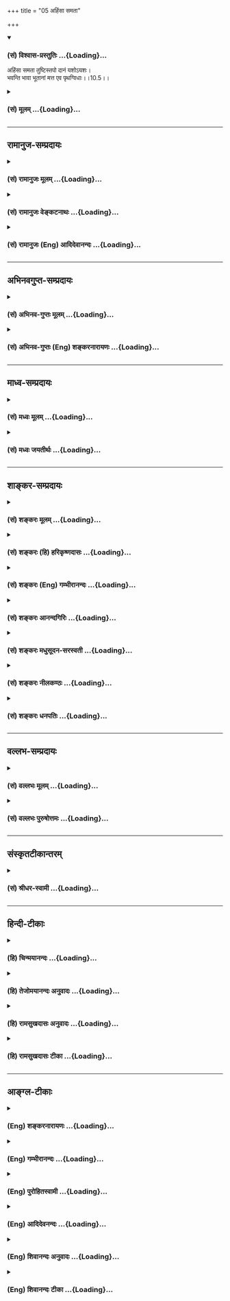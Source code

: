 +++
title = "05 अहिंसा समता"

+++
<div class="js_include" newlevelforh1="3" title="(सं) विश्वास-प्रस्तुतिः" unfilled url="/purANam_vaiShNavam/mahAbhAratam/06-bhIShma-parva/03-bhagavad-gItA-parva/saMskRtam/vishvAsa-prastutiH/10_vibhUti-vistAra-yoga/05_ahiMsA_samatA.md">
<details open><summary><h3>(सं) विश्वास-प्रस्तुतिः ...{Loading}...</h3></summary>

अहिंसा समता तुष्टिस्तपो दानं यशोऽयशः।  
भवन्ति भावा भूतानां मत्त एव पृथग्विधाः।।10.5।।
</details>
</div>
<div class="js_include collapsed" newlevelforh1="3" title="(सं) मूलम्" unfilled url="/purANam_vaiShNavam/mahAbhAratam/06-bhIShma-parva/03-bhagavad-gItA-parva/saMskRtam/mUlam/10_vibhUti-vistAra-yoga/05_ahiMsA_samatA.md">
<details><summary><h3>(सं) मूलम् ...{Loading}...</h3></summary>

अहिंसा समता तुष्टिस्तपो दानं यशोऽयशः।  
भवन्ति भावा भूतानां मत्त एव पृथग्विधाः।।10.5।।
</details>
</div>


_________________
## रामानुज-सम्प्रदायः
<div class="js_include collapsed" newlevelforh1="3" title="(सं) रामानुजः मूलम्" unfilled url="/purANam_vaiShNavam/mahAbhAratam/06-bhIShma-parva/03-bhagavad-gItA-parva/saMskRtam/rAmAnujaH/mUlam/10_vibhUti-vistAra-yoga/05_ahiMsA_samatA.md">
<details><summary><h3>(सं) रामानुजः मूलम् ...{Loading}...</h3></summary>

।।10.5।।**बुद्धिः** मनसो निरूपणसामर्थ्यम्; **ज्ञानं**
चिदचिद्वस्तुविशेषविषयः निश्चयः। **असंमोहः** पूर्वगृहीताद् रजतादेः
विसजातीये शुक्तिकादिवस्तुनि सजातीयताबुद्धिनिवृत्तिः। **क्षमा**
मनोविकारहेतौ सति अपि अविकृतमनस्त्वम्। **सत्यं** यथादृष्टविषयं भूतहितरूपं
वचनम्; तद्नुगणा मनोवृत्तिः इह अभिप्रेता; मनोवृत्तिप्रकरणात्। **दमः**
बाह्यकरणानाम् अनर्थविषयेभ्यो नियमनम्। **शमः** अन्तःकरणस्य तथा नियमनम्।
**सुखम्** आत्मानुकूलानुभवः। **दुःखं** प्रतिकूलानुभवः। **भवो** भवनम्
अनुकूलानुभवहेतुकं मनसो भवनम्। **अभावः,प्रतिकूलानुभवहेतुको मनसः अवसादः।**
भयम् **आगामिनो दुःखस्य हेतुदर्शनजं दुःखम्; तन्निवृत्तिः** अभयम्।
**अहिंसा परदुःखाहेतुत्वम्।** समता **आत्मनि सुहृत्सु विपक्षेषु च
अर्थानर्थयोः सममतित्वम्।** तुष्टिः **सर्वेषु आत्मसु दृष्टेषु
तोषस्वभावत्वम्।** तपः **शीस्त्रीयो भोगसंकोचरूपः कायक्लेशः।** दानं
**स्वकीयभोग्यानां परस्मै प्रतिपादनम्।** यशो **गुणवत्ताप्रथा;** अयशः
**नैर्गुण्यप्रथा; कीर्त्यकीर्त्यनुगुणमनोवृत्तिविशेषौ तथा उक्तौ;
मनोवृत्तिप्रकरणात्। तपोदाने च तथा। एवमाद्याः सर्वेषां** भूतानां भावाः
**प्रवृत्तिनिवृत्तिहेतवो मनोवृत्तयो** मत्त एव **मत्संकल्पायत्ताः
भवन्ति। सर्वस्य भूतजातस्य सृष्टिस्थित्योः प्रवर्तयितारः च
मत्संकल्पायत्तप्रवृत्तय इत्याह --**

</details>
</div>
<div class="js_include collapsed" newlevelforh1="3" title="(सं) रामानुजः वेङ्कटनाथः" unfilled url="/purANam_vaiShNavam/mahAbhAratam/06-bhIShma-parva/03-bhagavad-gItA-parva/saMskRtam/rAmAnujaH/venkaTanAthaH/10_vibhUti-vistAra-yoga/05_ahiMsA_samatA.md">
<details><summary><h3>(सं) रामानुजः वेङ्कटनाथः ...{Loading}...</h3></summary>

।। 10.5भक्त्युत्पत्तिविवृद्ध्यर्था \[गी.सं.14\] इत्यत्र विवक्षितं
विवृण्वन्नुक्तेन तत्फलितेन च वक्ष्यमाणप्रकरणस्य च सङ्गतिमाह -- एवमिति।
बुद्धिज्ञानशब्दयोः पौनरुक्त्यपरिहारायबुद्धिमत्त्वाज्जानाति इति
प्रयोगानुसारेण शक्तिलक्षणया बुध्यतेऽनयेति तद्व्युत्पत्त्या वा
हेतुकार्यपरतया व्याख्यातिबुद्धिर्मनसो निरूपणसामर्थ्यमिति।
असम्मोहासक्त्या तद्धेतुभूतं ज्ञानमिह विवक्षितमित्यभिप्रायेणाहज्ञानं
चिदचिद्वस्तुविशेषविषयो निश्चय इति।
बुद्धिज्ञानशब्दयोरध्यवसायमोक्षधीविषयत्वेन व्याख्यानं
शब्दद्वयसङ्कोचादिप्रसङ्गादनादृतम्। विजातीये सजातीयताबुद्धिः सम्मोहः
तदुदाहरति -- पूर्वेति। पूर्वगृहीतात्; आपणादिनिष्ठतयाऽनुभूतादित्यर्थः। इदं
च स्मर्यमाणाध्यासोदाहरणम्। न कोपाख्यविकाराभावमात्रेण सुषुप्त्यादिषु
क्षमाशब्दः; अपितु कोपहेतुषु सत्सु तदभावे तत्प्रयोग इत्यभिप्रायेणाह
मनोविकारेति। क्रोधहेतावाक्रोशताडनादौ सत्यपीत्यर्थः। ननु कथं हेतौ सति
तत्कार्यनिवृत्तिः तथात्वे तस्य हेतुत्वमेव हीयेत उच्यते -- नह्यवश्यं हेतौ
सति कार्येण भवितव्यमिति नियमः अपितु प्रतिबन्धकरहितायां सामग्र्यां
सत्याम् अन्यथा प्रत्येकं हेतूनां प्रतिबद्धानां च तत्तत्कार्यजनकत्वे
कार्यस्य सदातनत्वसार्वत्रिकत्वप्रसङ्गात्; नित्यविभोश्च कारणस्य सद्भावात्
तर्हि कः क्षमाया विस्मयः इति चेद्यथा मणिमन्त्रादिभिः स्फोटसामग्री
स्तभ्यते तथा प्रबलविवेकाख्यप्रतिबन्धकेन कोपसामग्र्या दुर्निवारायाः
स्तम्भनादिति भावः। वस्तुसत्यत्वस्य यथार्थदर्शनमप्यपेक्षितम्; तथापि
यथादृष्टवचनमात्रे वक्तुर्नापराधः; भ्रमस्य
दैवागतत्वादित्यभिप्रायेणयथादृष्टविषयमित्येतावदुक्तम्। परमार्थत्वेऽपि
परानर्थहेतोःसत्यं भूतहितं प्रोक्तम् इत्यादिभिः
सत्यत्वप्रतिक्षेपात्भूतहितरूपेति विशेषितम्। भावशब्दस्य मनोवृत्तौ
प्रसिद्धिप्रकर्षबलमग्र्यप्रायनयं चाभिप्रेत्य सत्यशब्दस्यात्र
लाक्षणिकत्वमाहतदनुगुणेति। शमदमशब्दयोरेकैकस्योभयनियमनाभिधानसामर्थ्येऽपि
पौनरुक्त्यपरिहाराय विषयभेदे वक्तव्ये नियमनक्रमेण
दमशमयोर्बाह्यान्तरकरणविषयत्वोक्तिः। शास्त्रीयेभ्यो नियमनस्य
निषिद्धत्वात्अनर्थविषयेभ्य इत्युक्तम्। तथेति अनर्थविषयेभ्य
एव। अनुकूलत्वमात्रं प्रतिकूलत्वमात्रमेव च सुखदुःखयोर्लक्षणम् तथापि
मनोवृत्तिरूपत्वसिद्ध्यर्थमनुभवशब्दः। सुखदुःखभयाभयमध्यपतितत्वात्भवोऽभावः
इत्यत्रापि परस्परविरुद्धार्थविषयत्वं सम्भवदपरित्याज्यम् ततश्च
भावाभावशब्दयोः प्रत्ययभेदमात्रमेव; न त्वर्थभेदः तत्र चाभाव इत्येव
पदच्छेदः तयोरपि मनोवृत्तिरूपत्वं वक्तव्यम् प्रस्तुतयोरेव च
सुखदुःखयोस्तद्धेतुत्वमुचितम् अत एवभवो भव्यता; भावोऽभिप्रायः इत्यादि
परव्याख्यानं मन्दम् तदेतदखिलमभिप्रेत्याहअनुकूलेति। भवनमिति उद्धर्षोऽत्र
विवक्षितः अवसादप्रतियोगित्वात्। अनवसादानुद्धर्षो हि सहोक्तौ
वाक्यकारेणतल्लब्धिर्विवेकविमोकाभ्यासक्रियाकव्याणानवसादानुद्धर्षेभ्यः
\[बो.वृ.\] इति। सुखदुःखशब्दाभ्यां पौनरुक्त्यव्युदासाय
भयाभयशब्दयोस्तद्विशेषविषयतां दर्शयति -- आगामिन इति।
आगामिप्रत्यवायोत्प्रेक्षा भयमिति लक्षणेऽपि तस्यैव ज्ञानविशेषस्य
प्रतिकूलरूपत्वाद्दुःखत्वम् नह्यन्यो दुःखाख्यो
गुणोऽस्मद्दर्शने। परदुःखाहेतुत्वमित्यत्र दुःखशब्देनाहितं विवक्षितम्;
चिकित्सादौ हितरूपदुःखकरणस्य हिंसात्वाभावात्; प्रपञ्चितं चैतत्प्रागेव।
अभयाहिंसयोरभावरूपयोरपि भावान्तरत्ववेषेण मनोवृत्तिरूपत्वं भाव्यम्।
समत्वप्रकारेषु बहुषु सत्स्वपि
हिंसानिषेधप्रसङ्गाद्धिंसाविषयभूतशत्रुस्मृतिर्जाता ततश्च द्वेषाद्यभावेन
शत्रुमित्रादिसाम्यं प्रदेशान्तरप्रपञ्चितमिह
विवक्षितमित्यभिप्रायेणाहआत्मनीति। न चलति निजवर्णधर्मतो यः
सममतिरात्मसुहृद्विपक्षपक्षे। न हरति नच हन्ति किञ्चिदुच्चैः सितमनसं
तमवेहि विष्णुभक्तम् \[वि.पु.3।7।20\] इति भगवत्पराशरवचनमिह तत्तत्पदैः
स्मारितम्। अर्थानर्थयोरिति --
आत्मार्थपरार्थयोरात्मानर्थपरानर्थयोश्चेत्यादि भाव्यम्। तुष्टेः
समतासहपाठात् शत्रूणां समृद्धिमतामपि सङ्ग्रहाय सर्वशब्दः। सर्वत्र सन्तोष
एव ह्यात्मनः स्वारसिकः प्राप्तः; प्रातिकूल्यभावनाद्युपाध्यधीनं हि
वैरादिकमित्यभिप्रायेणसन्तोषस्वभावत्वमित्युक्तम्। इदं च मैत्र्यादिषु
चतुर्षु मुदिताख्यचित्तपरिकर्म। बाह्यागमादिमूलक्लेशस्य
तपस्त्वव्यवच्छेदायोक्तंशास्त्रीय इति। शास्त्रधिस्यैव भोगसङ्कोचस्य
व्याध्यादिवशादक्लेशात्मकत्वे तपस्त्वं नास्तीति व्यञ्जनायकायक्लेश
इत्युक्तम्। दाने परकीयानां स्वकीयानामपि हेयभूतानां
व्यवच्छेदायस्वकीयभोग्यानामित्युक्तम्। परस्मै प्रतिपादनं
परस्वत्वापादनमित्यर्थः। अयशश्शब्दै नञो विरोधिपरत्वं
प्रयोगप्रकर्षसिद्धमाह -- नैर्गुण्यप्रथेति। सदोषत्वप्रथेत्यर्थः।
प्रथात्वमात्रमुभयसाधारणम् अतो गुणवत्त्वनैर्गुण्याभ्यां
विशेषणम्। एतच्चेत्यादिकं पूर्ववत्। सिंहावलोकितकेनाह -- तपोदाने च तथेति
मनोवृत्तिविशेषावित्यर्थः।
उक्तमात्रव्युदासायोपलक्षणतामभिप्रेत्याहएवमाद्या इति। अभिप्रायेऽपि
भावशब्दप्रयोगादत्र भावशब्दस्य मनोवृत्तिविषयता। सर्वेषां कर्तृकरणादीनां
प्रवृत्तेः स्वाधीनत्वेऽपि मनोवृत्त्युदाहरणं
प्राकरणिकभक्तिरूपमनोवृत्तेरपि स्वसङ्कल्पमूलत्वज्ञापनार्थम्।
प्रवृत्तिनिवृत्त्योः स्वाधीनत्वे कैमुत्यार्थमाहप्रवृत्तिनिवृत्तिहेतव
इति। मत्त एव इत्यत्र परोक्तसन्निधिमात्रादिव्युदासाय पञ्चम्यवगतं हेतुत्वं
व्यापारमुखेनेत्याहमत्सङ्कल्पेति। पृथग्विधानां परस्परविरुद्धानामप्यहमेको
हेतुरित्येवकाराभिप्रायः।  
  

</details>
</div>
<div class="js_include collapsed" newlevelforh1="3" title="(सं) रामानुजः (Eng) आदिदेवानन्दः" unfilled url="/purANam_vaiShNavam/mahAbhAratam/06-bhIShma-parva/03-bhagavad-gItA-parva/saMskRtam/rAmAnujaH/english/AdidevAnandaH/10_vibhUti-vistAra-yoga/05_ahiMsA_samatA.md">
<details><summary><h3>(सं) रामानुजः (Eng) आदिदेवानन्दः ...{Loading}...</h3></summary>

10.4 - 10.5 'Intelligence' is the power of the mind to determine.
'Knowledge' is the power of determining the difference between the two
entities - non-sentient matter and the individual self. 'Non-delusion'
is freedom from the delusion of perceiving as silver the mother-of-pearl
etc., which are different from silver etc., previously observed.
'Forbearance', is a non-disturbed state of mind, even when there is a
cause for getting disturbed. 'Truth' is speech about things as they are
actually seen, and meant for the good of all beings. Here, the working
of the mind in conformity with the ideal is intended, because the
context is with reference to the working of the mind. 'Restraint' is the
checking of the outgoing organs from their tendency to move towards
their objects and generate evil. 'Self-control' is the restraint of the
mind in the same manner. 'Pleasure' is the experience of what is
agreeable to oneself. 'Pain' is th experience of what is adverse.
'Exaltation' is that state of elation of the mind caused by experiences
which are agreeable to oneself. 'Depression' is the state of mind caused
by disagreeable experiences. 'Fear' is the misery which springs from the
perception of the cause of future sufferings. 'Fearlessness' is the
absence of such feelings. 'Non-violence' is avoidance of being the cause
of sorrow to others. 'Eability' is to become eable in mind whether good
or bad befalls and to look upon with the same eanimity on what happens
to oneself, friends and enemies. 'Cheerfulness' is the natural
disposition to feel pleased with everything seen. 'Austerity' is the
chastising of the body by denying to oneself pleasures, as enjoined by
the scriptures. 'Beneficence' is giving to another what contributes to
one's own enjoyment. 'Fame' is the renown of possessing good alities.
'Infamy' is notoriety of possessing bad alities. The workings of the
mind which are in accordance with fame and infamy must be understood
here, because it is the subject-matter of the context. Austerity and
beneficence are to be understood in the same way. All these mental
faculties - these functioning of the mind - resulting either in activity
or inactivity, are from Me alone, i.e., are dependent on My volition.
Sri Krsna declares: 'Thos agents who direct the creation, sustentation
etc., of all beings, have their activity dependent on My Will.'

</details>
</div>


_________________
## अभिनवगुप्त-सम्प्रदायः
<div class="js_include collapsed" newlevelforh1="3" title="(सं) अभिनव-गुप्तः मूलम्" unfilled url="/purANam_vaiShNavam/mahAbhAratam/06-bhIShma-parva/03-bhagavad-gItA-parva/saMskRtam/abhinava-guptaH/mUlam/10_vibhUti-vistAra-yoga/05_ahiMsA_samatA.md">
<details><summary><h3>(सं) अभिनव-गुप्तः मूलम् ...{Loading}...</h3></summary>

।।10.1 -- 10.5।। प्राक्तनैर्नवभिरध्यायैर्य एवार्थो लक्षितः; स एव
प्रतिपदपाठैरस्मिन्नध्याये प्रतायते। तथा चाह -- भूय एव इति। उक्तमेवार्थं
स्फुटीकर्तुं +++(;N;K विस्पष्टीकर्तुं)+++ पुनः कथ्यमानं श्रृण्विति। अर्जुनोऽपि
एवमेवाभिधास्यति भूयः कथय +++(X; 18)+++ इति। इत्यध्यायतात्पर्यम्। शिष्टं
निगदव्याख्यातमिति ( -- व्याख्यानमिति) किं पुनरुक्तेन सन्दिग्धं तु
निर्णेष्यते। भूय इत्यादि पृथग्विधा इत्यन्तम्। असंमोहः उत्साहः।

</details>
</div>
<div class="js_include collapsed" newlevelforh1="3" title="(सं) अभिनव-गुप्तः (Eng) शङ्करनारायणः" unfilled url="/purANam_vaiShNavam/mahAbhAratam/06-bhIShma-parva/03-bhagavad-gItA-parva/saMskRtam/abhinava-guptaH/english/shankaranArAyaNaH/10_vibhUti-vistAra-yoga/05_ahiMsA_samatA.md">
<details><summary><h3>(सं) अभिनव-गुप्तः (Eng) शङ्करनारायणः ...{Loading}...</h3></summary>

10.1-5 The subject-matter that has been indicated in the previous nine
chapters - the same in being detailed here in this chapter by citing
individual instances. That is why \[the Bhagavat\] says 'Yet again etc.'
(10.X, 1). He thus indicates 'Hear the subject matter, which has already
been related to you, but which once again being explained in order to
make it clear'. Arjuna too says in the seel likewise 'Tell me once again
etc.' (10.X, 18). This is the purport of \[this\] chapter. Other items
are clear by mere reciting. Hence, why to repeat them ; However,
whatever is doubtful that shall be decided \[then and there\]. Bhuyah
etc. upto prthagvidhah. Steadiness is that which induces one.

</details>
</div>


_________________
## माध्व-सम्प्रदायः
<div class="js_include collapsed" newlevelforh1="3" title="(सं) मध्वः मूलम्" unfilled url="/purANam_vaiShNavam/mahAbhAratam/06-bhIShma-parva/03-bhagavad-gItA-parva/saMskRtam/madhvaH/mUlam/10_vibhUti-vistAra-yoga/05_ahiMsA_samatA.md">
<details><summary><h3>(सं) मध्वः मूलम् ...{Loading}...</h3></summary>

।।10.5।। तुष्टिरलम्बुद्धिः। अलम्बुद्धिस्तथा तुष्टिः इत्यभिधानात्।

</details>
</div>
<div class="js_include collapsed" newlevelforh1="3" title="(सं) मध्वः जयतीर्थः" unfilled url="/purANam_vaiShNavam/mahAbhAratam/06-bhIShma-parva/03-bhagavad-gItA-parva/saMskRtam/madhvaH/jayatIrthaH/10_vibhUti-vistAra-yoga/05_ahiMsA_samatA.md">
<details><summary><h3>(सं) मध्वः जयतीर्थः ...{Loading}...</h3></summary>

।।10.5।। सुखशब्दागतार्थतया तुष्टिशब्दं सप्रमाणकं व्याचष्टे --
**तुष्टिरि**ति।

</details>
</div>


_________________
## शाङ्कर-सम्प्रदायः
<div class="js_include collapsed" newlevelforh1="3" title="(सं) शङ्करः मूलम्" unfilled url="/purANam_vaiShNavam/mahAbhAratam/06-bhIShma-parva/03-bhagavad-gItA-parva/saMskRtam/shankaraH/mUlam/10_vibhUti-vistAra-yoga/05_ahiMsA_samatA.md">
<details><summary><h3>(सं) शङ्करः मूलम् ...{Loading}...</h3></summary>

।।10.5।। --,**अहिंसा** अपीडा प्राणिनाम्। **समता** समचित्तता। **तुष्टिः**
संतोषः पर्याप्तबुद्धिर्लाभेषु। **तपः** इन्द्रियसंयमपूर्वकं शरीरपीडनम्।
**दानं** यथाशक्ति संविभागः। **यशः** धर्मनिमित्ता कीर्तिः। **अयश**स्तु
अधर्मनिमित्ता अकीर्तिः। **भवन्ति भावाः** यथोक्ताः बुद्ध्यादयः
**भूतानां** प्राणिनां **मत्तः एव** ईश्वरात् **पृथग्विधाः** नानाविधाः
स्वकर्मानुरूपेण।। किञ्च --,

</details>
</div>
<div class="js_include collapsed" newlevelforh1="3" title="(सं) शङ्करः (हि) हरिकृष्णदासः" unfilled url="/purANam_vaiShNavam/mahAbhAratam/06-bhIShma-parva/03-bhagavad-gItA-parva/saMskRtam/shankaraH/hindI/harikRShNadAsaH/10_vibhUti-vistAra-yoga/05_ahiMsA_samatA.md">
<details><summary><h3>(सं) शङ्करः (हि) हरिकृष्णदासः ...{Loading}...</h3></summary>

।।10.5।। अहिंसा -- प्राणियोंको किसी प्रकार पीड़ा न पहुँचाना; समता --
चित्तका समभाव; संतोष -- जो कुछ मिले उसीको यथेष्ट समझना; तप --
इन्द्रियसंयमपूर्वक शरीरको सुखाना; दान -- अपनी शक्तिके अनुसार धनका विभाग
करना ( दूसरोंको बाँटना ); यश -- धर्मके निमित्तसे होनेवाली कीर्ति; अपयश
-- अधर्मके निमित्तसे होनेवाली अपकीर्ति। इस प्रकार जो प्राणियोंके अपने
अपने कर्मोंके अनुसार होनेवाले बुद्धि आदि नाना प्रकारके भाव हैं; वे सब
मुझ ईश्वरसे ही होते हैं।

</details>
</div>
<div class="js_include collapsed" newlevelforh1="3" title="(सं) शङ्करः (Eng) गम्भीरानन्दः" unfilled url="/purANam_vaiShNavam/mahAbhAratam/06-bhIShma-parva/03-bhagavad-gItA-parva/saMskRtam/shankaraH/english/gambhIrAnandaH/10_vibhUti-vistAra-yoga/05_ahiMsA_samatA.md">
<details><summary><h3>(सं) शङ्करः (Eng) गम्भीरानन्दः ...{Loading}...</h3></summary>

10.5 Buddhih, intelligence-the power of the internal organ to know of
things which are subtle etc. Indeed, people talk of a man possessed of
this (power) as intelligent. Jnanam, wisdom-knowledge of entities such
as the Self etc. Asammohah, non-delusion-proceeding with discrimination
with regard to things that are to be known as they present them-selves.
Ksama, forgiveness-unperturbability of the mind of one who is abused or
assulted. Satyam, truth-an utterance regarding what one has seen, heard,
and felt oneself, communicated as such to others for their
understanding, is said to be truth. Damah, control of the external
organs. Samah, control of the internal organs. Sukham, happiness.
Duhkham, sorrow. Bhavah, birth; and its opposite abhavah, death. And
bhayam, fear; as also its opposite abhayam, fearlessness. Ahimsa,
non-injury-non-cruely towards creatures. Samata, eanimity. Tustih,
satisfaction-the idea of sufficiency with regard to things acired.
Tapah, austerity-disciplining the body through control of the organs.
Danam, charity-distribution (of wealth) according to one's capacity.
Yasah, fame-renown arising from righteousness. On the contrary, ayasah
is infamy due to unrighteousness. (These) prthak-vidhah, different;
bhavah, dispositions-intelligence etc. as described; bhuanam, of beings,
of living bengs. bhavanti, spring; mattah, eva, from Me alone, \[This is
said in the sesne that none of these dispositions can exist without the
Self.\] from God, in accordanced with their actions. Moreover,

</details>
</div>
<div class="js_include collapsed" newlevelforh1="3" title="(सं) शङ्करः आनन्दगिरिः" unfilled url="/purANam_vaiShNavam/mahAbhAratam/06-bhIShma-parva/03-bhagavad-gItA-parva/saMskRtam/shankaraH/AnandagiriH/10_vibhUti-vistAra-yoga/05_ahiMsA_samatA.md">
<details><summary><h3>(सं) शङ्करः आनन्दगिरिः ...{Loading}...</h3></summary>

।।10.5।।**यथाशक्तीति।** पात्रे श्रद्धया स्वशक्तिमनतिक्रम्यार्थानां
देशकालानुगुण्येन प्रतिपादनमित्यर्थः। उक्तानां बुद्ध्यादीनां
साश्रयाणामीश्वरादुत्पत्तिं प्रतिजानीते -- **भवन्तीति।** नानाविधत्वे
हेतुमाह -- **स्वकर्मेति।** कथंचिदपि तेषामात्मातिरेकेणाभावान्मत्त
एवेत्युक्तम्।

</details>
</div>
<div class="js_include collapsed" newlevelforh1="3" title="(सं) शङ्करः मधुसूदन-सरस्वती" unfilled url="/purANam_vaiShNavam/mahAbhAratam/06-bhIShma-parva/03-bhagavad-gItA-parva/saMskRtam/shankaraH/madhusUdana-sarasvatI/10_vibhUti-vistAra-yoga/05_ahiMsA_samatA.md">
<details><summary><h3>(सं) शङ्करः मधुसूदन-सरस्वती ...{Loading}...</h3></summary>

।।10.5।। अहिंसा प्राणिनां पीडाया निवृत्तिः। समता चित्तस्य
रागद्वेषादिरहितावस्था। तुष्टिर्भोग्येष्वेतावताऽलमिति बुद्धिः। तपः
शास्त्रीयमार्गेण कायेन्द्रियशोषणम्। दानं देशे काले
श्रद्धया,यथाशक्त्यर्थानां सत्पात्रे समर्पणम्। यशो धर्मनिमित्ता
लोकश्लाघारूपा प्रसिद्धिः। अयशस्त्वधर्मनिमित्ता लोकनिन्दारूपा प्रसिद्धिः।
एते बुद्ध्यादयो भावाः कार्यविशेषाः सकारणकाः पृथग्विधा
धर्माधर्मादिसाधनवैचित्र्येण नानाविधा भूतानां सर्वेषां प्राणिनां मत्तः
परमेश्वरादेव भवन्ति नान्यस्मात्। तस्मात्किं वाच्यं मम
लोकमहेश्वरत्वमित्यर्थः।

</details>
</div>
<div class="js_include collapsed" newlevelforh1="3" title="(सं) शङ्करः नीलकण्ठः" unfilled url="/purANam_vaiShNavam/mahAbhAratam/06-bhIShma-parva/03-bhagavad-gItA-parva/saMskRtam/shankaraH/nIlakaNThaH/10_vibhUti-vistAra-yoga/05_ahiMsA_samatA.md">
<details><summary><h3>(सं) शङ्करः नीलकण्ठः ...{Loading}...</h3></summary>

।।10.5।। अहिंसा प्राणिनामपीडा। समता मित्रामित्रादौ समचित्तता। तुष्टिः
संतोषो लब्धे पर्याप्तबुद्धिः। तप इन्द्रियसंयमपूर्वकं शरीरपीडनम्। दानं
यथाशक्ति संविभागः। यशो धर्मनिमित्ता कीर्तिः। अयशोऽधर्मनिमित्ता अकीर्तिः।
एते बुद्ध्यादयो विंशतिर्भावा मत्त एव प्राणिनां भवन्ति। पृथग्विधाः
प्रत्येकं नानाप्रकाराः। तत उत्तमगुणलाभायाहमेव त्वया शरणीकरणीय इति भावः।

</details>
</div>
<div class="js_include collapsed" newlevelforh1="3" title="(सं) शङ्करः धनपतिः" unfilled url="/purANam_vaiShNavam/mahAbhAratam/06-bhIShma-parva/03-bhagavad-gItA-parva/saMskRtam/shankaraH/dhanapatiH/10_vibhUti-vistAra-yoga/05_ahiMsA_samatA.md">
<details><summary><h3>(सं) शङ्करः धनपतिः ...{Loading}...</h3></summary>

।।10.5।। अहिंसा प्राणिनामपीडा। समता समचित्तता। तुष्टिः संतोषोऽलंबुद्धिः।
इन्द्रियसंयमपुरःसरं शास्त्रीयं देहपीडनं तपः। देशकालानुरोधेन
शक्तिमतिक्रम्य श्रद्धयापात्रेऽर्थानामर्पणं दानम्। धर्मनिदाना कीर्तियेशः।
अधर्मनिदानाऽपकीर्तिरपयशः। एते यथोक्ता भावाः पृथग्विधा नानाप्रकारा
भूतानां स्वकर्मानुसारेण मत्तएवेश्वराद्भवन्ति। अतोऽहमेव सर्वलोकमहेश्वरः
सर्वैर्भोगमोक्षार्थं शरणीकरणीय इति भावः।

</details>
</div>


_________________
## वल्लभ-सम्प्रदायः
<div class="js_include collapsed" newlevelforh1="3" title="(सं) वल्लभः मूलम्" unfilled url="/purANam_vaiShNavam/mahAbhAratam/06-bhIShma-parva/03-bhagavad-gItA-parva/saMskRtam/vallabhaH/mUlam/10_vibhUti-vistAra-yoga/05_ahiMsA_samatA.md">
<details><summary><h3>(सं) वल्लभः मूलम् ...{Loading}...</h3></summary>

।।10.4 -- 10.5।। किञ्च अचिन्त्यैश्वर्ययोगकल्याणगुणान्मत्त एव
बुद्धिर्ज्ञानं च भवति। ज्ञानमित्युपलक्षणं सर्वस्य सदसद्गुणसर्गस्यमत्तः
सर्वं प्रवर्त्तते \[10।8\] इति वाक्यात्। तथाहि बुद्धिरित्यादि। बुद्धिः
तत्त्वतोऽध्यवसायरूपा; ज्ञानमुपदेशजन्यम्;असम्मूढः \[10।3\]
इत्यत्रोक्तोऽसम्मोहोऽपि मत्त एव भवति। क्षमा सहिष्णुता सत्यं
प्रमाणेनावबुद्धस्यार्थस्य तथैव भाषणम्; दमो बाह्येन्द्रियाणां
स्वविषयेभ्यो निवृत्तिः; शमोऽन्तःकरणस्य; सुखमात्मानुकूलानुभवः; दुःखं
तद्विपरीतं च मत्त एव भवति। मार्गत्रयाधिष्ठाताऽहं यथामार्गानुसरणं
तत्तदधिकृताय तथैव दुःखं सुखं प्रयच्छामीति भावः। एवं भवः उद्भवः;
अभावस्तद्विपरीतः; भयमभयं च दानं यशः अयशश्चेति
विंशद्भावास्तत्तन्मार्गरतानां प्राणिनां यथासर्गं पृथग्विधा मत्त एव
भवन्तिरूपनामविभेदेन जगत् क्रीडति यो यतः इति निबन्धोक्तेः। अनेन स्वस्य
मुख्यं कर्तृत्वं सर्वकारणत्वं चोक्तम्। प्रकृत्यादेस्तु करणत्वमेव; न
कारणत्वं साधकतमत्त्वादिति स्वयोगमहिमोक्तः।

</details>
</div>
<div class="js_include collapsed" newlevelforh1="3" title="(सं) वल्लभः पुरुषोत्तमः" unfilled url="/purANam_vaiShNavam/mahAbhAratam/06-bhIShma-parva/03-bhagavad-gItA-parva/saMskRtam/vallabhaH/puruShottamaH/10_vibhUti-vistAra-yoga/05_ahiMsA_samatA.md">
<details><summary><h3>(सं) वल्लभः पुरुषोत्तमः ...{Loading}...</h3></summary>

  
  
।।10.5।। अहिंसा दयात्मिका; समता सर्वत्र मद्भावः; तुष्टिः सदा
मद्भावसन्तोषः; तपो मदर्थक्लेशसहनं; दानं मदुपदेशादीनां; यशो मत्सेवकत्वेन
सत्कीर्तिः; अयशो दुष्टत्वादिलक्षणात्मिकाऽपकीर्तिः। भूतानां एते भावाः
पृथग्विधाः भिन्नाः मत्कृपाविशिष्टमज्ज्ञानवतां बुद्ध्यादयः सर्वे भवन्ति।
अन्येषाप्नयशस्सहितदुःखादिचतुष्टया भावा भवन्तीति भावः।  
  

</details>
</div>


_________________
## संस्कृतटीकान्तरम्
<div class="js_include collapsed" newlevelforh1="3" title="(सं) श्रीधर-स्वामी" unfilled url="/purANam_vaiShNavam/mahAbhAratam/06-bhIShma-parva/03-bhagavad-gItA-parva/saMskRtam/shrIdhara-svAmI/10_vibhUti-vistAra-yoga/05_ahiMsA_samatA.md">
<details><summary><h3>(सं) श्रीधर-स्वामी ...{Loading}...</h3></summary>

।।10.5।। किंच **-- अहिंसेति।** अहिंसा परपीडानिवृत्तिः; समता
रागद्वेषादिराहित्यं; मित्रामित्रतुल्यता च; तुष्टिर्दैवलब्धेन संतोषः; तपः
शारीरादि वक्ष्यमाणम्; दानं न्यायार्जितधनादेः सत्पात्रार्पणम्; यशः
सत्कीर्तिः; अयशोऽपकीर्तिः; एते
बुद्धिर्ज्ञानमित्यादयस्तद्विपरीताश्चाबुद्ध्यादयो नानाविधा भावाः
प्राणिनां मत्तः सकाशादेव भवन्ति।

</details>
</div>


_________________
## हिन्दी-टीकाः
<div class="js_include collapsed" newlevelforh1="3" title="(हि) चिन्मयानन्दः" unfilled url="/purANam_vaiShNavam/mahAbhAratam/06-bhIShma-parva/03-bhagavad-gItA-parva/hindI/chinmayAnandaH/10_vibhUti-vistAra-yoga/05_ahiMsA_samatA.md">
<details><summary><h3>(हि) चिन्मयानन्दः ...{Loading}...</h3></summary>

।।10.5।। प्रस्तुत प्रकरण के विचार को ही आगे बढ़ाते हुए कि परमात्मा ही
सम्पूर्ण विश्व का उपादान और निमित्त कारण है; भगवान् श्रीकृष्ण इन दो
श्लोकों में उन विविध गुणों को गिनाते हैं; जो मनुष्य के मन और बुद्धि में
व्यक्त होते हैं। साधारणत; सृष्टि शब्द से केवल हम भौतिक जगत् ही समझते हैं।
परन्तु उपर्युक्त समस्त गुण उसके व्यापक एवं सर्वग्राहक अर्थ को सूचित करते
हैं। उनसे यह स्पष्ट ज्ञात होता है कि जगत् शब्द के अर्थ में हमारे मानसिक
और बौद्धिक जीवन भी सम्मिलित हैं। पुन सभी मनुष्यों और प्राणियों का
वर्गीकरण इन्हीं गुणों के आधार पर किया जाता है। प्रत्येक व्यक्ति अपने गुण
या स्वभाव के वशीभूत है। यथा मन तथा मनुष्य। ध्यान देने योग्य बात यह है कि
यहाँ केवल शुभ दैवी गुणों का ही गणना की गई है। संस्कृत व्याख्याकारों की
पारम्परिक शैली का अनुकरण करते हुए; श्लोक में प्रयुक्त च शब्द की व्याख्या
यह की जा सकती है कि उसके द्वारा विरोधी अशुभ गुणों को भी यहाँ सूचित किया
गया है। तथापि भगवान् केवल शुभ गुणों को ही स्पष्टत बताते हैं; क्योंकि जिस
व्यक्ति में इन गुणों का अधिकता होती है; उसमें आत्मा की शुद्धता एवं
दिव्यता के दर्शन होते हैं। इन विभिन्न प्रकार की भावनाओं एवं विचारों से
प्रेरित होकर प्रत्येक व्यक्ति अपनेअपने संस्कारों के अनुसार कर्म में
प्रवृत्त होता है। इस प्रकार यहाँ विविध प्रकार के जीवन दृष्टिगोचर होते
है। ये समस्त गुण; मुझसे ही प्रकट होते हैं। स्तम्भ में प्रतीत हुआ प्रेत
चाहे प्रेम से मन्दस्मित करे या क्रोध से खिसियाये अथवा प्रतिशोध की भावना
से धमकाये; उसका मन्द स्मित या धमकाना इत्यादि गुणों का केवल एक अधिष्ठान
है स्तम्भ। आत्मचैतन्य के बिना बुद्धि; ज्ञान आदि गुणों का न अस्तित्व है
और न भान। इन गुणों के द्वारा सम्पूर्ण प्राणियों का तथा उनके अनुभवों का
प्राय पूर्ण वर्गीकरण किया गया है। इसलिए जैसा कि शंकराचार्य कहते हैं; ये
दो श्लोक आत्मा का सर्वलोकमहेश्वर होना सिद्ध करते हैं।

</details>
</div>
<div class="js_include collapsed" newlevelforh1="3" title="(हि) तेजोमयानन्दः अनुवादः" unfilled url="/purANam_vaiShNavam/mahAbhAratam/06-bhIShma-parva/03-bhagavad-gItA-parva/hindI/tejomayAnandaH/anuvAdaH/10_vibhUti-vistAra-yoga/05_ahiMsA_samatA.md">
<details><summary><h3>(हि) तेजोमयानन्दः अनुवादः ...{Loading}...</h3></summary>

।।10.5।। अहिंसा, समता, सन्तोष, तप, दान. यश और अपयश ऐसे ये प्राणियों के
नानाविध भाव मुझ से ही प्रकट होते हैं।।

</details>
</div>
<div class="js_include collapsed" newlevelforh1="3" title="(हि) रामसुखदासः अनुवादः" unfilled url="/purANam_vaiShNavam/mahAbhAratam/06-bhIShma-parva/03-bhagavad-gItA-parva/hindI/rAmasukhadAsaH/anuvAdaH/10_vibhUti-vistAra-yoga/05_ahiMsA_samatA.md">
<details><summary><h3>(हि) रामसुखदासः अनुवादः ...{Loading}...</h3></summary>

।।10.4 -- 10.5।। बुद्धि, ज्ञान, असम्मोह, क्षमा, सत्य, दम, शम, सुख, दुःख,
भव, अभाव, भय, अभय, अहिंसा, समता, तुष्टि, तप, दान, यश और अपयश --
प्राणियोंके ये अनेक प्रकारके और अलग-अलग (बीस) भाव मेरेसे ही होते हैं।

</details>
</div>
<div class="js_include collapsed" newlevelforh1="3" title="(हि) रामसुखदासः टीका" unfilled url="/purANam_vaiShNavam/mahAbhAratam/06-bhIShma-parva/03-bhagavad-gItA-parva/hindI/rAmasukhadAsaH/TIkA/10_vibhUti-vistAra-yoga/05_ahiMsA_samatA.md">
<details><summary><h3>(हि) रामसुखदासः टीका ...{Loading}...</h3></summary>

।।10.5।।***व्याख्या--*'बुद्धिः'--**उद्देश्यको लेकर निश्चय करनेवाली
वृत्तिका नाम बुद्धि है।**'ज्ञानम्'--**सार-असार, ग्राह्य-अग्राह्य,
नित्य-अनित्य, सत्-असत्, उचित-अनुचित, कर्तव्यअकर्तव्य --ऐसा जो विवेक
अर्थात् अलगअलग जानकारी है, उसका नाम 'ज्ञान' है। यह ज्ञान (विवेक)
मानवमात्रको भगवान्से मिला है।

</details>
</div>


_________________
## आङ्ग्ल-टीकाः
<div class="js_include collapsed" newlevelforh1="3" title="(Eng) शङ्करनारायणः" unfilled url="/purANam_vaiShNavam/mahAbhAratam/06-bhIShma-parva/03-bhagavad-gItA-parva/english/shankaranArAyaNaH/10_vibhUti-vistAra-yoga/05_ahiMsA_samatA.md">
<details><summary><h3>(Eng) शङ्करनारायणः ...{Loading}...</h3></summary>

10.5. \[Also\] non-injury, eanimity, contentment, austerity, charity,
repute and ill-repute - all these diverse dispositions of beings emanate
from none but Me.

</details>
</div>
<div class="js_include collapsed" newlevelforh1="3" title="(Eng) गम्भीरानन्दः" unfilled url="/purANam_vaiShNavam/mahAbhAratam/06-bhIShma-parva/03-bhagavad-gItA-parva/english/gambhIrAnandaH/10_vibhUti-vistAra-yoga/05_ahiMsA_samatA.md">
<details><summary><h3>(Eng) गम्भीरानन्दः ...{Loading}...</h3></summary>

10.5 Non-injury, eanimity, satisfaction, austerity, charity, fame,
infamy-(these) different dispositions of beings spring from Me alone.

</details>
</div>
<div class="js_include collapsed" newlevelforh1="3" title="(Eng) पुरोहितस्वामी" unfilled url="/purANam_vaiShNavam/mahAbhAratam/06-bhIShma-parva/03-bhagavad-gItA-parva/english/purohitasvAmI/10_vibhUti-vistAra-yoga/05_ahiMsA_samatA.md">
<details><summary><h3>(Eng) पुरोहितस्वामी ...{Loading}...</h3></summary>

10.5 Harmlessness, equanimity, contentment, austerity, beneficence, fame
and failure, all these, the characteristics of beings, spring from Me
only.

</details>
</div>
<div class="js_include collapsed" newlevelforh1="3" title="(Eng) आदिदेवनन्दः" unfilled url="/purANam_vaiShNavam/mahAbhAratam/06-bhIShma-parva/03-bhagavad-gItA-parva/english/AdidevanandaH/10_vibhUti-vistAra-yoga/05_ahiMsA_samatA.md">
<details><summary><h3>(Eng) आदिदेवनन्दः ...{Loading}...</h3></summary>

10.5 Non-violence, eality, cheerfulness, austerity, beneficence, fame
and infamy- these different alities of beings arise from Me alone.

</details>
</div>
<div class="js_include collapsed" newlevelforh1="3" title="(Eng) शिवानन्दः अनुवादः" unfilled url="/purANam_vaiShNavam/mahAbhAratam/06-bhIShma-parva/03-bhagavad-gItA-parva/english/shivAnandaH/anuvAdaH/10_vibhUti-vistAra-yoga/05_ahiMsA_samatA.md">
<details><summary><h3>(Eng) शिवानन्दः अनुवादः ...{Loading}...</h3></summary>

10.5 Non-injury, eanimity, contentment, austerity, beneficence, fame,
ill-fame (these) different kinds of alities of beings arise from Me
alone.

</details>
</div>
<div class="js_include collapsed" newlevelforh1="3" title="(Eng) शिवानन्दः टीका" unfilled url="/purANam_vaiShNavam/mahAbhAratam/06-bhIShma-parva/03-bhagavad-gItA-parva/english/shivAnandaH/TIkA/10_vibhUti-vistAra-yoga/05_ahiMsA_samatA.md">
<details><summary><h3>(Eng) शिवानन्दः टीका ...{Loading}...</h3></summary>

10.5 अहिंसा noninjury; समता eanimity; तुष्टिः contentment; तपः
austerity; दानम् beneficence; यशः fame; अयशः illfame; भवन्ति arise;
भावाः alities; भूतानाम् of beings; मत्तः from Me; एव alone; पृथग्विधाः
of different kinds. Commentary Ahimsa is noninjury to living beings in
thought; word and deed. Samata is that state wherein there is neither
Raga (like) nor Dvesha (dislike); when one gets pleasant or unpleasant
objects. There is neither exhilaration when one gets pleasant or
favourable objects nor depressions when one gets unpleasant or
unfavourable objects. Tushtih is satisfaction or contentment. The man of
contentment is satisfied with whatever object he gets through Prarabdha.
He is satisfied with his present acisitions. He is free from greed and
so he has peace of mind. Contentment makes a man very rich. It
annihilates greed. Greed makes even a rich man a beggar of beggars. A
greedy man is ever restless. Tapas is restraint of the senses; with
bodily mortification through the practice of fasting and slow reduction
of food. The strength of the body and the senses is reduced through
fasting.Danam is beneficence. It is sharing of ones own things with
others according to ones own means; or distribution of rice; gold;
cloth; etc.; to a worthy person; in a fit place and time; especially to
one who can do nothign in return.Yasas is fame due to Dharma or virtuous
actions.Ayasah is illfame or disgrace due to Adharma or sinful
actions.All these different kinds of alities of living beings arise from
Me alone; the great Lord of the worlds; according to their respective
Karmas.

</details>
</div>
